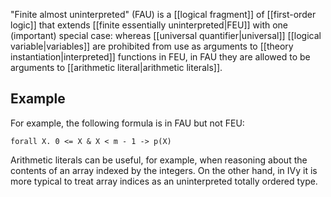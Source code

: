 "Finite almost uninterpreted" (FAU) is a [[logical fragment]] of [[first-order logic]] that extends [[finite essentially uninterpreted|FEU]] with one (important) special case: whereas [[universal quantifier|universal]] [[logical variable|variables]] are prohibited from use as arguments to [[theory instantiation|interpreted]] functions in FEU, in FAU they are allowed to be arguments to [[arithmetic literal|arithmetic literals]].

## Example

For example, the following formula is in FAU but not FEU:

```
forall X. 0 <= X & X < m - 1 -> p(X)
```

Arithmetic literals can be useful, for example, when reasoning about the contents of an array indexed by the integers. On the other hand, in IVy it is more typical to treat array indices as an uninterpreted totally ordered type.